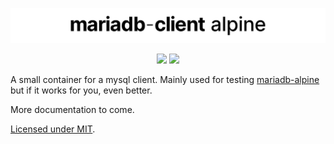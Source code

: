 [![mariadb-client-alpine](site/img/mariadb-client-alpine.png)](https://github.com/jbergstroem/mariadb-client-alpine)

<p align="center">
  <img src="https://img.shields.io/docker/image-size/jbergstroem/mariadb-client-alpine">
  <img src="https://img.shields.io/docker/pulls/jbergstroem/mariadb-client-alpine">
</p>

A small container for a mysql client. Mainly used for testing [mariadb-alpine](https://github.com/jbergstroem/mariadb-alpine) but if it works for you, even better.

More documentation to come.

[Licensed under MIT](LICENSE).
